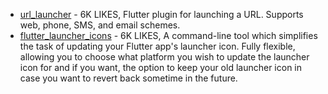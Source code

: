 - [url_launcher](https://pub.dev/packages/url_launcher) - 6K LIKES, Flutter plugin for launching a URL. Supports web, phone, SMS, and email schemes.
- [flutter_launcher_icons](https://pub.dev/packages/flutter_launcher_icons) - 6K LIKES, A command-line tool which simplifies the task of updating your Flutter app's launcher icon. Fully flexible, allowing you to choose what platform you wish to update the launcher icon for and if you want, the option to keep your old launcher icon in case you want to revert back sometime in the future.
